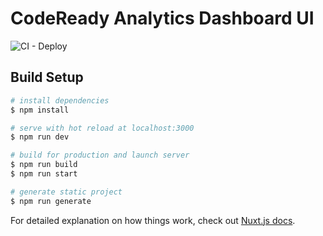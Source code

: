 # CodeReady Analytics Dashboard UI 

![CI - Deploy](https://github.com/sawood14012/code-ready-analytics-dashboard-ui/workflows/CI%20-%20Deploy/badge.svg?branch=master&event=push)

## Build Setup

```bash
# install dependencies
$ npm install

# serve with hot reload at localhost:3000
$ npm run dev

# build for production and launch server
$ npm run build
$ npm run start

# generate static project
$ npm run generate
```

For detailed explanation on how things work, check out [Nuxt.js docs](https://nuxtjs.org).
